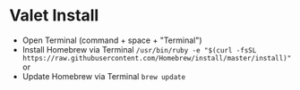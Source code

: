 # Valet Install


* Open Terminal (command + space + "Terminal")
* Install Homebrew via Terminal `/usr/bin/ruby -e "$(curl -fsSL https://raw.githubusercontent.com/Homebrew/install/master/install)"`
or
* Update Homebrew via Terminal `brew update`


